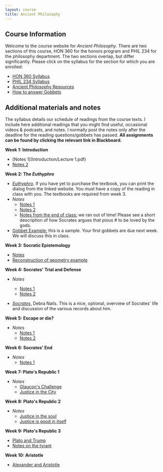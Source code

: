 ```yaml
---
layout: course
title: Ancient Philosophy
---
```





## Course Information

Welcome to the course website for *Ancient Philosophy*.  There are two sections of this course, HON 360 for the honors program and PHIL 234 for the philosophy department. The two sections overlap, but differ significantly. Please click on the syllabus for the section for which you are enrolled: 

+ [HON 360 Syllabus](Syllabus.pdf)
+ [PHIL 234 Syllabus](SyllabusM.pdf)
+ [Ancient Philosophy Resources](resources)
+ [How to answer Gobbets](Guide.pdf)



## Additional materials and notes

The syllabus details our schedule of readings from the course texts. I include here additional readings that you might find useful, occasional videos & podcasts, and notes. I normally post the notes only after the deadline for the reading questions/gobbets has passed. **All assignments can be found by clicking the relevant link in Blackboard.**

**Week 1: Introduction**
+ [Notes 1](Introduction/Lecture 1.pdf)
+ [Notes 2](Presoc/Lecture2.pdf)

**Week 2: The *Euthyphro***
+ [*Euthyphro*](http://classics.mit.edu/Plato/euthyfro.html). If you have yet to purchase the textbook, you can print the dialog from the linked website. You must have a copy of the reading in class with you. The textbooks are required from week 3.
+ *Notes*
	+ [Notes 1](Euthyphro/Lecture4.pdf)
	+ [Notes 2](Euthyphro/Euthyphro2.pdf)
	+ [Notes from the end of class:](Euthyphro/addendum.md) we ran out of time! Please see a short description of how Socrates argues that pious # to be loved by the gods.
+ [Gobbet Example:](Euthyphro/GobbetExample) this is a sample. Your first gobbets are due next week. We will discuss this in class. 


**Week 3: Socratic Epistemology**
+ [Notes](Meno/Meno.pdf) 
+ [Reconstruction of geometry example](https://www.youtube.com/watch?v=95GjK0p582g)

**Week 4: Socrates' Trial and Defense**

+ *Notes*
	+ [Notes 1](Apology/Lecture5.pdf)
	+ [Notes 2](Apology/2.pdf)

+ [*Socrates*,](https://plato.stanford.edu/entries/socrates/) Debra Nails. This is a nice, optional, overview of Socrates' life and discussion of the various records about him.

**Week 5: Escape or die?**

+ *Notes*
	+ [Notes 1](Crito/crito.pdf)
	+ [Notes 2](Phaedo/phaedo.pdf)

**Week 6: Socrates' End**

+ *Notes*
	+ [Notes 1](Phaedo/phaedo2.pdf) 

**Week 7: Plato's Republic 1**

+ *Notes*
	+ [Glaucon's Challenge](Republic1/Lecture.pdf)
	+ [Justice in the City](Republic1/Lecture2.pdf)

**Week 8: Plato's Republic 2**

+ *Notes*
	+ [Justice in the soul](Republic2/Lecture.pdf)  
	+ [Justice is good in itself](Republic2/Lecture1.pdf)  

**Week 9: Plato's Republic 3**

+ [Plato and Trump](https://www.youtube.com/watch?v=cnzo9qXLFUo)
+ [Notes on the tyrant](Republic3/lecture2.pdf)

**Week 10: Aristotle**

+ [Alexander and Aristotle](https://www.youtube.com/watch?v=w6UGTvRbdUs)